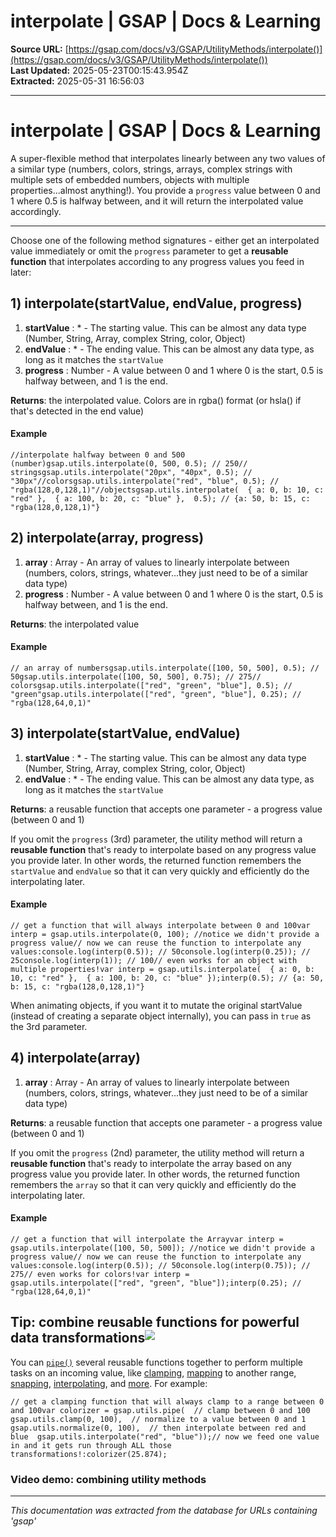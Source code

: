 # interpolate | GSAP | Docs & Learning

**Source URL:** [https://gsap.com/docs/v3/GSAP/UtilityMethods/interpolate()](https://gsap.com/docs/v3/GSAP/UtilityMethods/interpolate())  
**Last Updated:** 2025-05-23T00:15:43.954Z  
**Extracted:** 2025-05-31 16:56:03

---

# interpolate | GSAP | Docs & Learning

A super-flexible method that interpolates linearly between any two values of a similar type (numbers, colors, strings, arrays, complex strings with multiple sets of embedded numbers, objects with multiple properties...almost anything!). You provide a `progress` value between 0 and 1 where 0.5 is halfway between, and it will return the interpolated value accordingly.

* * *

Choose one of the following method signatures - either get an interpolated value immediately or omit the `progress` parameter to get a **reusable function** that interpolates according to any progress values you feed in later:

## 1) interpolate(startValue, endValue, progress)[​](#1-interpolatestartvalue-endvalue-progress "Direct link to 1) interpolate(startValue, endValue, progress)")

1.  **startValue** : \* - The starting value. This can be almost any data type (Number, String, Array, complex String, color, Object)
2.  **endValue** : \* - The ending value. This can be almost any data type, as long as it matches the `startValue`
3.  **progress** : Number - A value between 0 and 1 where 0 is the start, 0.5 is halfway between, and 1 is the end.

**Returns**: the interpolated value. Colors are in rgba() format (or hsla() if that's detected in the end value)

#### Example[​](#example "Direct link to Example")

```
//interpolate halfway between 0 and 500 (number)gsap.utils.interpolate(0, 500, 0.5); // 250// stringsgsap.utils.interpolate("20px", "40px", 0.5); // "30px"//colorsgsap.utils.interpolate("red", "blue", 0.5); // "rgba(128,0,128,1)"//objectsgsap.utils.interpolate(  { a: 0, b: 10, c: "red" },  { a: 100, b: 20, c: "blue" },  0.5); // {a: 50, b: 15, c: "rgba(128,0,128,1)"}
```

## 2) interpolate(array, progress)[​](#2-interpolatearray-progress "Direct link to 2) interpolate(array, progress)")

1.  **array** : Array - An array of values to linearly interpolate between (numbers, colors, strings, whatever...they just need to be of a similar data type)
2.  **progress** : Number - A value between 0 and 1 where 0 is the start, 0.5 is halfway between, and 1 is the end.

**Returns**: the interpolated value

#### Example[​](#example-1 "Direct link to Example")

```
// an array of numbersgsap.utils.interpolate([100, 50, 500], 0.5); // 50gsap.utils.interpolate([100, 50, 500], 0.75); // 275// colorsgsap.utils.interpolate(["red", "green", "blue"], 0.5); // "green"gsap.utils.interpolate(["red", "green", "blue"], 0.25); // "rgba(128,64,0,1)"
```

## 3) interpolate(startValue, endValue)[​](#3-interpolatestartvalue-endvalue "Direct link to 3) interpolate(startValue, endValue)")

1.  **startValue** : \* - The starting value. This can be almost any data type (Number, String, Array, complex String, color, Object)
2.  **endValue** : \* - The ending value. This can be almost any data type, as long as it matches the `startValue`

**Returns**: a reusable function that accepts one parameter - a progress value (between 0 and 1)

If you omit the `progress` (3rd) parameter, the utility method will return a **reusable function** that's ready to interpolate based on any progress value you provide later. In other words, the returned function remembers the `startValue` and `endValue` so that it can very quickly and efficiently do the interpolating later.

#### Example[​](#example-2 "Direct link to Example")

```
// get a function that will always interpolate between 0 and 100var interp = gsap.utils.interpolate(0, 100); //notice we didn't provide a progress value// now we can reuse the function to interpolate any values:console.log(interp(0.5)); // 50console.log(interp(0.25)); // 25console.log(interp(1)); // 100// even works for an object with multiple properties!var interp = gsap.utils.interpolate(  { a: 0, b: 10, c: "red" },  { a: 100, b: 20, c: "blue" });interp(0.5); // {a: 50, b: 15, c: "rgba(128,0,128,1)"}
```

When animating objects, if you want it to mutate the original startValue (instead of creating a separate object internally), you can pass in `true` as the 3rd parameter.

## 4) interpolate(array)[​](#4-interpolatearray "Direct link to 4) interpolate(array)")

1.  **array** : Array - An array of values to linearly interpolate between (numbers, colors, strings, whatever...they just need to be of a similar data type)

**Returns**: a reusable function that accepts one parameter - a progress value (between 0 and 1)

If you omit the `progress` (2nd) parameter, the utility method will return a **reusable function** that's ready to interpolate the array based on any progress value you provide later. In other words, the returned function remembers the `array` so that it can very quickly and efficiently do the interpolating later.

#### Example[​](#example-3 "Direct link to Example")

```
// get a function that will interpolate the Arrayvar interp = gsap.utils.interpolate([100, 50, 500]); //notice we didn't provide a progress value// now we can reuse the function to interpolate any values:console.log(interp(0.5)); // 50console.log(interp(0.75)); // 275// even works for colors!var interp = gsap.utils.interpolate(["red", "green", "blue"]);interp(0.25); // "rgba(128,64,0,1)"
```

## Tip: combine reusable functions for powerful data transformations![​](#tip-combine-reusable-functions-for-powerful-data-transformations "Direct link to Tip: combine reusable functions for powerful data transformations!")

You can [`pipe()`](https://gsap.com/docs/v3/GSAP/UtilityMethods/pipe\(\)) several reusable functions together to perform multiple tasks on an incoming value, like [clamping](https://gsap.com/docs/v3/GSAP/UtilityMethods/clamp\(\)), [mapping](https://gsap.com/docs/v3/GSAP/UtilityMethods/mapRange\(\)) to another range, [snapping](https://gsap.com/docs/v3/GSAP/UtilityMethods/snap\(\)), [interpolating](https://gsap.com/docs/v3/GSAP/UtilityMethods/interpolate\(\)), and [more](https://gsap.com/docs/v3/GSAP/UtilityMethods). For example:

```
// get a clamping function that will always clamp to a range between 0 and 100var colorizer = gsap.utils.pipe(  // clamp between 0 and 100  gsap.utils.clamp(0, 100),  // normalize to a value between 0 and 1  gsap.utils.normalize(0, 100),  // then interpolate between red and blue  gsap.utils.interpolate("red", "blue"));// now we feed one value in and it gets run through ALL those transformations!:colorizer(25.874);
```

### Video demo: combining utility methods[​](#video-demo-combining-utility-methods "Direct link to Video demo: combining utility methods")

---

*This documentation was extracted from the database for URLs containing 'gsap'*
